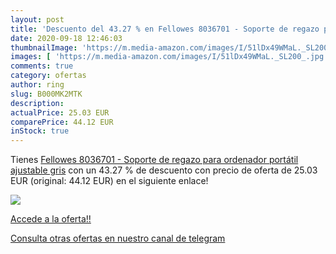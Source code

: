 ```yaml
---
layout: post
title: 'Descuento del 43.27 % en Fellowes 8036701 - Soporte de regazo par'
date: 2020-09-18 12:46:03
thumbnailImage: 'https://m.media-amazon.com/images/I/51lDx49WMaL._SL200_.jpg'
images: [ 'https://m.media-amazon.com/images/I/51lDx49WMaL._SL200_.jpg' ]
comments: true
category: ofertas
author: ring
slug: B000MK2MTK
description:
actualPrice: 25.03 EUR
comparePrice: 44.12 EUR
inStock: true
---
```


Tienes [Fellowes 8036701 - Soporte de regazo para ordenador portátil  ajustable   gris](https://www.amazon.com/dp/B000MK2MTK/?tag=redken08-20) con un 43.27 % de descuento con precio de oferta de 25.03 EUR (original: 44.12 EUR) en el siguiente enlace!

[![](https://m.media-amazon.com/images/I/51lDx49WMaL._SL200_.jpg)](https://www.amazon.com/dp/B000MK2MTK/?tag=redken08-20)

[Accede a la oferta!!](https://www.amazon.com/dp/B000MK2MTK/?tag=redken08-20)

[Consulta otras ofertas en nuestro canal de telegram](https://t.me/s/ofertas25)

